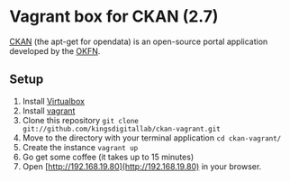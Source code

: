 # Vagrant box for CKAN (2.7)

[CKAN](http://ckan.org) (the apt-get for opendata) is an open-source portal application developed by the [OKFN](http://okfn.org).

## Setup

1. Install [Virtualbox](https://www.virtualbox.org)
2. Install [vagrant](http://www.vagrantup.com)
3. Clone this repository `git clone git://github.com/kingsdigitallab/ckan-vagrant.git`
4. Move to the directory with your terminal application `cd ckan-vagrant/`
5. Create the instance `vagrant up`
6. Go get some coffee (it takes up to 15 minutes)
7. Open [http://192.168.19.80](http://192.168.19.80) in your browser.
